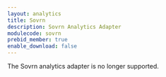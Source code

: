 ```yaml
---
layout: analytics
title: Sovrn
description: Sovrn Analytics Adapter
modulecode: sovrn
prebid_member: true
enable_download: false
---
```


The Sovrn analytics adapter is no longer supported.
